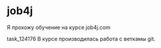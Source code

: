 ﻿# job4j
<p>Я прохожу обучение на курсе job4j.com</p>
task_124176 В курсе производилась работа с веткамы git.